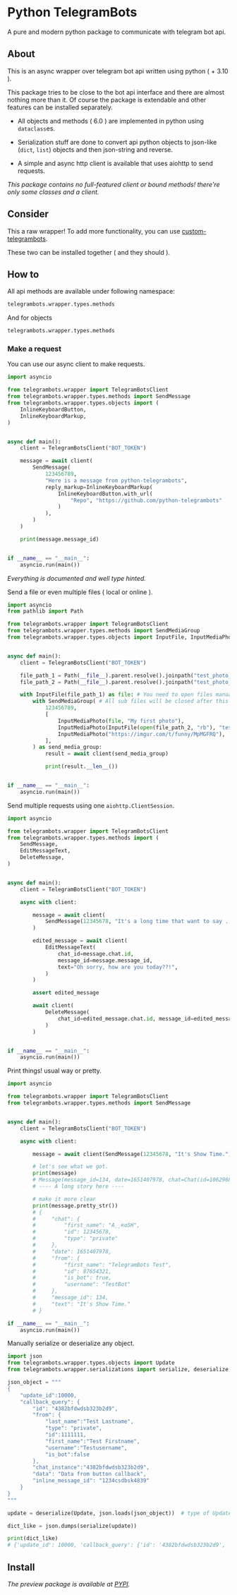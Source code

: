 # Python TelegramBots

A pure and modern python package to communicate with telegram bot api.

## About

This is an async wrapper over telegram bot api written using python ( + 3.10 ).

This package tries to be close to the bot api interface and there are almost
nothing more than it. Of course the package is extendable and other features
can be installed separately.

- All objects and methods ( 6.0 ) are implemented in python using `dataclass`es.

- Serialization stuff are done to convert api python objects to json-like (`dict`, `list`) objects and then json-string and reverse.

- A simple and async http client is available that uses aiohttp to send requests.

_This package contains no full-featured client or bound methods! there're only some classes and a client._

## Consider

This a raw wrapper! To add more functionality, you can use [custom-telegrambots](https://github.com/python-telegrambots/custom-telegrambots).

These two can be installed together ( and they should ).

## How to

All api methods are available under following namespace:

```py
telegrambots.wrapper.types.methods
```

And for objects

```py
telegrambots.wrapper.types.methods
```

### Make a request

You can use our async client to make requests.

```py
import asyncio

from telegrambots.wrapper import TelegramBotsClient
from telegrambots.wrapper.types.methods import SendMessage
from telegrambots.wrapper.types.objects import (
    InlineKeyboardButton,
    InlineKeyboardMarkup,
)


async def main():
    client = TelegramBotsClient("BOT_TOKEN")

    message = await client(
        SendMessage(
            123456789,
            "Here is a message from python-telegrambots",
            reply_markup=InlineKeyboardMarkup(
                InlineKeyboardButton.with_url(
                    "Repo", "https://github.com/python-telegrambots"
                )
            ),
        )
    )

    print(message.message_id)


if __name__ == "__main__":
    asyncio.run(main())

```

_Everything is documented and well type hinted._

Send a file or even multiple files ( local or online ).

```py
import asyncio
from pathlib import Path

from telegrambots.wrapper import TelegramBotsClient
from telegrambots.wrapper.types.methods import SendMediaGroup
from telegrambots.wrapper.types.objects import InputFile, InputMediaPhoto


async def main():
    client = TelegramBotsClient("BOT_TOKEN")

    file_path_1 = Path(__file__).parent.resolve().joinpath("test_photo_1.jpg")
    file_path_2 = Path(__file__).parent.resolve().joinpath("test_photo_2.jpg")

    with InputFile(file_path_1) as file: # You need to open files manually if you're using Path.
        with SendMediaGroup( # All sub files will be closed after this
            123456789,
            [
                InputMediaPhoto(file, "My first photo"),
                InputMediaPhoto(InputFile(open(file_path_2, "rb"), "test_photo_2.jpg")), # Directly open and use file.
                InputMediaPhoto("https://imgur.com/t/funny/MpMGFRQ"),
            ],
        ) as send_media_group:
            result = await client(send_media_group)

            print(result.__len__())


if __name__ == "__main__":
    asyncio.run(main())
```

Send multiple requests using one `aiohttp.ClientSession`.

``` py
import asyncio

from telegrambots.wrapper import TelegramBotsClient
from telegrambots.wrapper.types.methods import (
    SendMessage,
    EditMessageText,
    DeleteMessage,
)


async def main():
    client = TelegramBotsClient("BOT_TOKEN")

    async with client:

        message = await client(
            SendMessage(12345678, "It's a long time that want to say ... I love you.")
        )

        edited_message = await client(
            EditMessageText(
                chat_id=message.chat.id,
                message_id=message.message_id,
                text="Oh sorry, how are you today??!",
            )
        )

        assert edited_message

        await client(
            DeleteMessage(
                chat_id=edited_message.chat.id, message_id=edited_message.message_id
            )
        )


if __name__ == "__main__":
    asyncio.run(main())

```

Print things! usual way or pretty.

```py
import asyncio

from telegrambots.wrapper import TelegramBotsClient
from telegrambots.wrapper.types.methods import SendMessage


async def main():
    client = TelegramBotsClient("BOT_TOKEN")

    async with client:

        message = await client(SendMessage(12345678, "It's Show Time."))

        # let's see what we got.
        print(message)
        # Message(message_id=134, date=1651407978, chat=Chat(id=106296897, ...
        # ---- A long story here ----

        # make it more clear
        print(message.pretty_str())
        # {
        #     "chat": {
        #         "first_name": "A̤̮ʀαՏH",
        #         "id": 12345678,
        #         "type": "private"
        #     },
        #     "date": 1651407978,
        #     "from": {
        #         "first_name": "TelegramBots Test",
        #         "id": 87654321,
        #         "is_bot": true,
        #         "username": "TestBot"
        #     },
        #     "message_id": 134,
        #     "text": "It's Show Time."
        # }

if __name__ == "__main__":
    asyncio.run(main())
```

Manually serialize or deserialize any object.

```py
import json
from telegrambots.wrapper.types.objects import Update
from telegrambots.wrapper.serializations import serialize, deserialize

json_object = """
{
    "update_id":10000,
    "callback_query": {
        "id": "4382bfdwdsb323b2d9",
        "from": {
            "last_name":"Test Lastname",
            "type": "private",
            "id":1111111,
            "first_name":"Test Firstname",
            "username":"Testusername",
            "is_bot":false
        },
        "chat_instance":"4382bfdwdsb323b2d9",
        "data": "Data from button callback",
        "inline_message_id": "1234csdbsk4839"
    }
}
"""

update = deserialize(Update, json.loads(json_object))  # type of Update

dict_like = json.dumps(serialize(update))

print(dict_like)
# {'update_id': 10000, 'callback_query': {'id': '4382bfdwdsb323b2d9', 'from': {'id': 1111111, 'is_bot': False, 'first_name': 'Test Firstname', 'last_name': 'Test Lastname', 'username': 'Testusername'}, 'chat_instance': '4382bfdwdsb323b2d9', 'inline_message_id': '1234csdbsk4839', 'data': 'Data from button callback'}}

```

## Install

_The preview package is available at [PYPI](https://pypi.org/project/telegrambots)._
